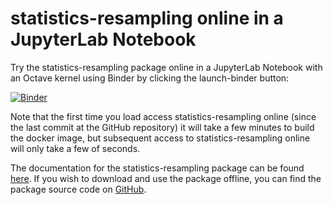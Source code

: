 # statistics-resampling online in a JupyterLab Notebook

Try the statistics-resampling package online in a JupyterLab Notebook with an Octave kernel using Binder by clicking the launch-binder button:

[![Binder](https://mybinder.org/badge.svg)](https://mybinder.org/v2/gh/acpennlab/statistics-resampling-online/master?labpath=statistics-resampling.ipynb)

Note that the first time you load access statistics-resampling online (since the last commit at the GitHub repository) it will take a few minutes to build the docker image, but subsequent access to statistics-resampling online will only take a few of seconds.

The documentation for the statistics-resampling package can be found [here](https://gnu-octave.github.io/statistics-resampling/index.html). If you wish to download and use the package offline, you can find the package source code on [GitHub](https://github.com/gnu-octave/statistics-resampling/).
